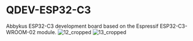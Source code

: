# QDEV-ESP32-C3
Abbykus ESP32-C3 development board based on the Espressif ESP32-C3-WROOM-02 module.
![12_cropped](https://user-images.githubusercontent.com/99380815/155932596-f2c8db5d-6496-45ea-a1f6-1e7f346c020a.png)
![13_cropped](https://user-images.githubusercontent.com/99380815/155932657-c8f00c40-a7fd-4d33-81f3-664da2d2ed9e.png)





